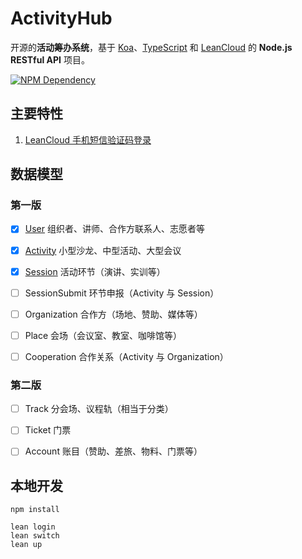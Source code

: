 # ActivityHub

开源的**活动筹办系统**，基于 [Koa][1]、[TypeScript][2] 和 [LeanCloud][3] 的 **Node.js RESTful API** 项目。

[![NPM Dependency](https://david-dm.org/kaiyuanshe/ActivityHub.svg)][4]

## 主要特性

1. [LeanCloud 手机短信验证码登录](source/controller/Session.ts)

## 数据模型

### 第一版

-   [x] [User](source/model/User.ts) 组织者、讲师、合作方联系人、志愿者等

-   [x] [Activity](source/model/Activity/Activity.ts) 小型沙龙、中型活动、大型会议

-   [x] [Session](source/model/Activity/Session.ts) 活动环节（演讲、实训等）

-   [ ] SessionSubmit 环节申报（Activity 与 Session）

-   [ ] Organization 合作方（场地、赞助、媒体等）

-   [ ] Place 会场（会议室、教室、咖啡馆等）

-   [ ] Cooperation 合作关系（Activity 与 Organization）

### 第二版

-   [ ] Track 分会场、议程轨（相当于分类）

-   [ ] Ticket 门票

-   [ ] Account 账目（赞助、差旅、物料、门票等）

## 本地开发

```shell
npm install

lean login
lean switch
lean up
```

[1]: https://koajs.com/
[2]: https://www.typescriptlang.org/
[3]: https://leancloud.cn/
[4]: https://david-dm.org/kaiyuanshe/ActivityHub
